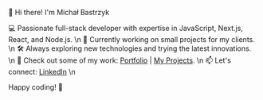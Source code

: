 👋 Hi there! I'm Michał Bastrzyk

💻 Passionate full-stack developer with expertise in JavaScript, Next.js, React, and Node.js. \n
🌱 Currently working on small projects for my clients. \n
🛠️ Always exploring new technologies and trying the latest innovations. \n
🌟 Check out some of my work: [Portfolio](https://appi.codes) | [My Projects](https://github.com/MichalBastrzyk?tab=repositories). \n
📫 Let's connect: [LinkedIn](https://www.linkedin.com/in/michal-bastrzyk/) \n

Happy coding! 🚀
